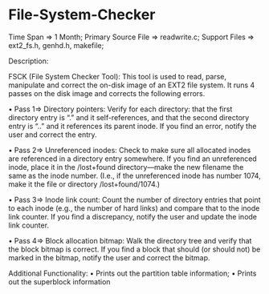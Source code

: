 File-System-Checker
===================

Time Span => 1 Month; 
Primary Source File => readwrite.c;
Support Files => ext2_fs.h, genhd.h, makefile;

Description:

FSCK (File System Checker Tool):
This tool is used to read, parse, manipulate and correct the on-disk image of an EXT2 file system. It runs 4 passes on the disk image and corrects the following errors.

• Pass 1=> Directory pointers:
Verify for each directory: that the first directory entry is “.” and it self-references, and that the second directory entry is “..”  and it references its parent inode. If you find an error, notify the user and correct the entry.

• Pass 2=> Unreferenced inodes:
Check to make sure all allocated inodes are referenced in a directory entry somewhere. If you find an unreferenced inode, place it in the /lost+found directory—make the new filename the same as the inode number. (I.e., if the unreferenced inode has number 1074, make it the file or directory /lost+found/1074.)

• Pass 3=> Inode link count:
Count the number of directory entries that point to each inode (e.g., the number of hard links) and compare that to the inode link counter. If you find a discrepancy, notify the user and update the inode link counter.

• Pass 4=> Block allocation bitmap:
Walk the directory tree and verify that the block bitmap is correct. If you find a block that should (or should not) be marked in the bitmap, notify the user and correct the bitmap.

Additional Functionality:
• Prints out the partition table information; 
• Prints out the superblock information
